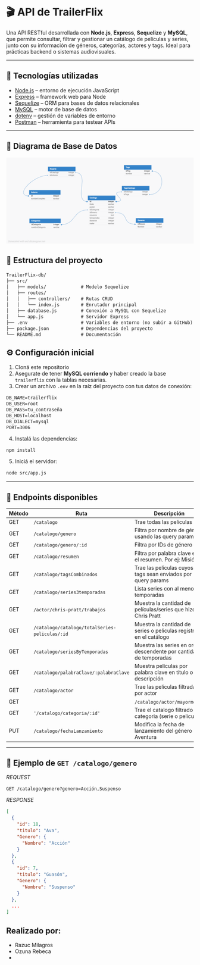 # 🎬 API de TrailerFlix

Una API RESTful desarrollada con **Node.js**, **Express**, **Sequelize** y **MySQL**, que permite consultar, filtrar y gestionar un catálogo de películas y series, junto con su información de géneros, categorías, actores y tags. Ideal para prácticas backend o sistemas audiovisuales.

---

## 🚀 Tecnologías utilizadas

- [Node.js](https://nodejs.org/) – entorno de ejecución JavaScript
- [Express](https://expressjs.com/) – framework web para Node
- [Sequelize](https://sequelize.org/) – ORM para bases de datos relacionales
- [MySQL](https://www.mysql.com/) – motor de base de datos
- [dotenv](https://www.npmjs.com/package/dotenv) – gestión de variables de entorno
- [Postman](https://www.postman.com/) – herramienta para testear APIs

---

## 🚀 Diagrama de Base de Datos
![Diagrama del sistema](imagenes/DiagramaBBDD.png)




## 📁 Estructura del proyecto


```
TrailerFlix-db/
├── src/
│   ├── models/             # Modelo Sequelize 
│   ├── routes/
│   │   ├── controllers/    # Rutas CRUD 
│   │   └── index.js        # Enrutador principal
│   ├── database.js         # Conexión a MySQL con Sequelize
│   └── app.js              # Servidor Express
├── .env                    # Variables de entorno (no subir a GitHub)
├── package.json            # Dependencias del proyecto
└── README.md               # Documentación
```

## ⚙️ Configuración inicial

1. Cloná este repositorio  
2. Asegurate de tener **MySQL corriendo** y haber creado la base `trailerflix` con la tablas necesarias.
3. Crear un archivo `.env` en la raíz del proyecto con tus datos de conexión:

```env
DB_NAME=trailerflix
DB_USER=root
DB_PASS=tu_contraseña
DB_HOST=localhost
DB_DIALECT=mysql
PORT=3006
```

4. Instalá las dependencias:

```bash
npm install
```

5. Iniciá el servidor:

```bash
node src/app.js
```

---

## 📖 Endpoints disponibles

| Método | Ruta                | Descripción                     |
|--------|-------------------  |---------------------------------|
| GET    | `/catalogo`         | Trae todas las peliculas        |
| GET    | `/catalogo/genero`  | Filtra por nombre de género usando las query params         |
| GET   | `/catalogo/genero/:id`| Filtra por IDs de género              |
| GET    | `/catalogo/resumen`       | Filtra por palabra clave en el resumen. Por ej: Misión   |
| GET | `/catalogo/tagsCombinados`       | Trae las peliculas cuyos tags sean enviados por query params  |
| GET    | `/catalogo/series3temporadas`       | Lista series con al menos 3 temporadas    |
| GET | `/actor/chris-pratt/trabajos`       | Muestra la cantidad de películas/series que hizo Chris Pratt  |
| GET | `/catalogo/catalogo/totalSeries-peliculas/:id`       | Muestra la cantidad de series o peliculas registrada en el catálogo  |
| GET | `/catalogo/seriesByTemporadas`       | Muestra las series en orden descendente por cantidad de temporadas  |
| GET | `/catalogo/palabraClave/:palabraClave`      | Muestra películas por palabra clave en título o descripción  |
|GET | `/catalogo/actor` | Trae las peliculas filtradas por actor|
|GET|| `/catalogo/actor/mayormenor` |Trae el conteo de las peliculas con mayor y menor cantidad de actores|
|GET|`'/catalogo/categoria/:id'`| Trae el catalogo filtrado por categoria (serie o pelicula)|
| PUT | `/catalogo/fechaLanzamiento`       | Modifica la fecha de lanzamiento del género Aventura|


---

## 🧪 Ejemplo de `GET /catalogo/genero`

*REQUEST*
```
GET /catalogo/genero?genero=Acción,Suspenso
```

*RESPONSE*
```json
[
  {
    "id": 18,
    "titulo": "Ava",
    "Genero": {
      "Nombre": "Acción"
    }
  },
  {
    "id": 7,
    "titulo": "Guasón",
    "Genero": {
      "Nombre": "Suspenso"
    }
  },
  ...
]

```


##  Realizado por:

- Razuc Milagros
- Ozuna Rebeca
- 